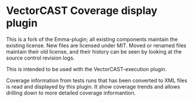 VectorCAST Coverage display plugin
==================================

This is a fork of the Emma-plugin; all existing components maintain the existing license. New files are licensed under MIT. Moved or renamed files maintain their old license, and their history can be seen by looking at the source control revision logs.

This is intended to be used with the VectorCAST-execution plugin.

Coverage information from tests runs that has been converted to XML files is read and displayed by this plugin. It show coverage trends and allows drilling down to more detailed coverage informantion.

